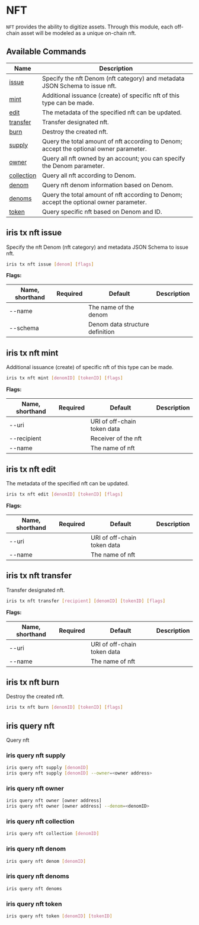 # NFT

`NFT` provides the ability to digitize assets. Through this module, each off-chain asset will be modeled as a unique on-chain nft.

## Available Commands

| Name                                     | Description                                                                            |
| ---------------------------------------- | -------------------------------------------------------------------------------------- |
| [issue](#iris-tx-nft-issue)              | Specify the nft Denom (nft category) and metadata JSON Schema to issue nft.            |
| [mint](#iris-tx-nft-mint)                | Additional issuance (create) of specific nft of this type can be made.                 |
| [edit](#iris-tx-nft-edit)                | The metadata of the specified nft can be updated.                                      |
| [transfer](#iris-tx-nft-transfer)        | Transfer designated nft.                                                               |
| [burn](#iris-tx-nft-burn)                | Destroy the created nft.                                                               |
| [supply](#iris-query-nft-supply)         | Query the total amount of nft according to Denom; accept the optional owner parameter. |
| [owner](#iris-query-nft-owner)           | Query all nft owned by an account; you can specify the Denom parameter.                |
| [collection](#iris-query-nft-collection) | Query all nft according to Denom.                                                      |
| [denom](#iris-query-nft-denom)           | Query nft denom information based on Denom.                                            |
| [denoms](#iris-query-nft-denoms)         | Query the total amount of nft according to Denom; accept the optional owner parameter. |
| [token](#iris-query-nft-token)           | Query specific nft based on Denom and ID.                                              |

## iris tx nft issue

Specify the nft Denom (nft category) and metadata JSON Schema to issue nft.

```bash
iris tx nft issue [denom] [flags]
```

**Flags:**

| Name, shorthand | Required | Default                         | Description |
| --------------- | -------- | ------------------------------- | ----------- |
| --name          |          | The name of the denom           |             |
| --schema        |          | Denom data structure definition |             |

## iris tx nft mint

Additional issuance (create) of specific nft of this type can be made.  

```bash
iris tx nft mint [denomID] [tokenID] [flags]
```

**Flags:**

| Name, shorthand | Required | Default                     | Description |
| --------------- | -------- | --------------------------- | ----------- |
| --uri           |          | URI of off-chain token data |             |
| --recipient     |          | Receiver of the nft         |             |
| --name          |          | The name of nft             |             |

## iris tx nft edit

The metadata of the specified nft can be updated.

```bash
iris tx nft edit [denomID] [tokenID] [flags]
```

**Flags:**

| Name, shorthand | Required | Default                     | Description |
| --------------- | -------- | --------------------------- | ----------- |
| --uri           |          | URI of off-chain token data |             |
| --name          |          | The name of nft             |             |

## iris tx nft transfer

Transfer designated nft.

```bash
iris tx nft transfer [recipient] [denomID] [tokenID] [flags]
```

**Flags:**

| Name, shorthand | Required | Default                     | Description |
| --------------- | -------- | --------------------------- | ----------- |
| --uri           |          | URI of off-chain token data |             |
| --name          |          | The name of nft             |             |

## iris tx nft burn

Destroy the created nft.

```bash
iris tx nft burn [denomID] [tokenID] [flags]
```

## iris query nft

Query nft

### iris query nft supply

```bash
iris query nft supply [denomID]
iris query nft supply [denomID] --owner=<owner address>
```

### iris query nft owner

```bash
iris query nft owner [owner address]
iris query nft owner [owner address] --denom=<denomID>
```

### iris query nft collection

```bash
iris query nft collection [denomID]
```

### iris query nft denom

```bash
iris query nft denom [denomID]
```

### iris query nft denoms

```bash
iris query nft denoms
```

### iris query nft token

```bash
iris query nft token [denomID] [tokenID]
```
